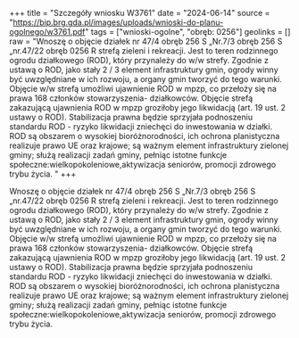 +++
title = "Szczegóły wniosku W3761"
date = "2024-06-14"
source = "https://bip.brg.gda.pl/images/uploads/wnioski-do-planu-ogolnego/w3761.pdf"
tags = ["wnioski-ogolne", "obręb: 0256"]
geolinks = []
raw = "Wnoszę o objęcie działek nr 47/4 obręb 256 S „Nr.7/3 obręb 256 S „nr.47/22 obręb 0256 R strefą zieleni i rekreacji. Jest to teren rodzinnego ogrodu działkowego (ROD), który przynależy do w/w strefy. Zgodnie z ustawą o ROD, jako stały 2 / 3 element infrastruktury gmin, ogrody winny być uwzględniane w ich rozwoju, a organy gmin tworzyć do tego warunki. Objęcie w/w strefą umożliwi ujawnienie ROD w mpzp, co przełoży się na prawa 168 członków stowarzyszenia- działkowców. Objęcie strefą zakazującą ujawnienia ROD w mpzp groziłoby jego likwidacją (art. 19 ust. 2 ustawy o ROD). Stabilizacja prawna będzie sprzyjała podnoszeniu standardu ROD - ryzyko likwidacji zniechęci do inwestowania w działki. ROD są obszarem o wysokiej bioróżnorodności, ich ochrona planistyczna realizuje prawo UE oraz krajowe; są ważnym element infrastruktury zielonej gminy; służą realizacji zadań gminy, pełniąc istotne funkcje społeczne:wielkopokoleniowe,aktywizacja seniorów, promocji zdrowego trybu życia. "
+++

Wnoszę o objęcie działek nr 47/4 obręb 256 S „Nr.7/3 obręb 256 S „nr.47/22 obręb
0256 R strefą zieleni i rekreacji. Jest to teren rodzinnego ogrodu działkowego (ROD), który
przynależy do w/w strefy. Zgodnie z ustawą o ROD, jako stały 2 / 3 element infrastruktury gmin,
ogrody winny być uwzględniane w ich rozwoju, a organy gmin tworzyć do tego warunki. Objęcie
w/w strefą umożliwi ujawnienie ROD w mpzp, co przełoży się na prawa 168 członków
stowarzyszenia- działkowców. Objęcie strefą zakazującą ujawnienia ROD w mpzp groziłoby jego
likwidacją (art. 19 ust. 2 ustawy o ROD). Stabilizacja prawna będzie sprzyjała podnoszeniu
standardu ROD - ryzyko likwidacji zniechęci do inwestowania w działki. ROD są obszarem o
wysokiej bioróżnorodności, ich ochrona planistyczna realizuje prawo UE oraz krajowe; są
ważnym element infrastruktury zielonej gminy; służą realizacji zadań gminy, pełniąc istotne
funkcje społeczne:wielkopokoleniowe,aktywizacja seniorów, promocji zdrowego trybu życia.



